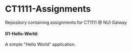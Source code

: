 # CT1111-Assignments
Repository containing assignments for CT1111 @ NUI Galway

#### 01-Hello-World:
A simple "Hello World" application.